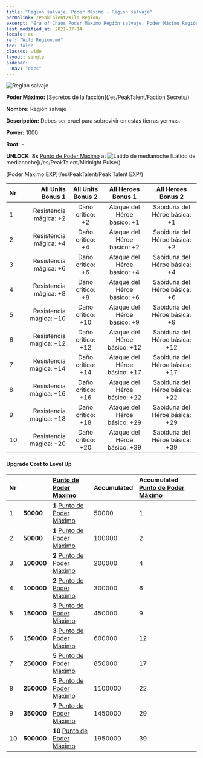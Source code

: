 ```yaml
---
title: "Región salvaje. Poder Máximo - Región salvaje"
permalink: /PeakTalent/Wild Region/
excerpt: "Era of Chaos Poder Máximo Región salvaje. Poder Máximo Región salvaje. Región salvaje"
last_modified_at: 2021-07-14
locale: es
ref: "Wild Region.md"
toc: false
classes: wide
layout: single
sidebar:
  nav: "docs"
---
```


  ![Región salvaje](/images/pt/talent_3010.png)

  **Poder Máximo:** [Secretos de la facción](/es/PeakTalent/Faction Secrets/)

  **Nombre:** Región salvaje

  **Descripción:** Debes ser cruel para sobrevivir en estas tierras yermas.

  **Power:** 1000

  **Root:** -

  **UNLOCK: 8x** [Punto de Poder Máximo](/ItemsES/con_934/) at ![Latido de medianoche](/images/pt/talent_3009.png) [Latido de medianoche](/es/PeakTalent/Midnight Pulse/)

  [Poder Máximo EXP](/es/PeakTalent/Peak Talent EXP/)

  | Nr | All Units Bonus 1 | All Units Bonus 2 | All Heroes Bonus 1 | All Heroes Bonus 2 |
  |:---|--------------:|:-------------:|:-------------:|:-------------:|
  | 1 | Resistencia mágica: +2 | Daño crítico: +2 | Ataque del Héroe básico: +1 | Sabiduría del Héroe básica: +1 |
  | 2 | Resistencia mágica: +4 | Daño crítico: +4 | Ataque del Héroe básico: +2 | Sabiduría del Héroe básica: +2 |
  | 3 | Resistencia mágica: +6 | Daño crítico: +6 | Ataque del Héroe básico: +4 | Sabiduría del Héroe básica: +4 |
  | 4 | Resistencia mágica: +8 | Daño crítico: +8 | Ataque del Héroe básico: +6 | Sabiduría del Héroe básica: +6 |
  | 5 | Resistencia mágica: +10 | Daño crítico: +10 | Ataque del Héroe básico: +9 | Sabiduría del Héroe básica: +9 |
  | 6 | Resistencia mágica: +12 | Daño crítico: +12 | Ataque del Héroe básico: +12 | Sabiduría del Héroe básica: +12 |
  | 7 | Resistencia mágica: +14 | Daño crítico: +14 | Ataque del Héroe básico: +17 | Sabiduría del Héroe básica: +17 |
  | 8 | Resistencia mágica: +16 | Daño crítico: +16 | Ataque del Héroe básico: +22 | Sabiduría del Héroe básica: +22 |
  | 9 | Resistencia mágica: +18 | Daño crítico: +18 | Ataque del Héroe básico: +29 | Sabiduría del Héroe básica: +29 |
  | 10 | Resistencia mágica: +20 | Daño crítico: +20 | Ataque del Héroe básico: +39 | Sabiduría del Héroe básica: +39 |


#### Upgrade Cost to Level Up

  | Nr | <i class="fas fa-coins"/> | [Punto de Poder Máximo](/ItemsES/con_934/) | Accumulated <i class="fas fa-coins"/> | Accumulated [Punto de Poder Máximo](/ItemsES/con_934/) |
  |:---|:--------------|:-------------|:-------------|:-------------|
  | 1 | **50000** | **1** [Punto de Poder Máximo](/ItemsES/con_934/) | 50000 | 1 |
  | 2 | **50000** | **1** [Punto de Poder Máximo](/ItemsES/con_934/) | 100000 | 2 |
  | 3 | **100000** | **2** [Punto de Poder Máximo](/ItemsES/con_934/) | 200000 | 4 |
  | 4 | **100000** | **2** [Punto de Poder Máximo](/ItemsES/con_934/) | 300000 | 6 |
  | 5 | **150000** | **3** [Punto de Poder Máximo](/ItemsES/con_934/) | 450000 | 9 |
  | 6 | **150000** | **3** [Punto de Poder Máximo](/ItemsES/con_934/) | 600000 | 12 |
  | 7 | **250000** | **5** [Punto de Poder Máximo](/ItemsES/con_934/) | 850000 | 17 |
  | 8 | **250000** | **5** [Punto de Poder Máximo](/ItemsES/con_934/) | 1100000 | 22 |
  | 9 | **350000** | **7** [Punto de Poder Máximo](/ItemsES/con_934/) | 1450000 | 29 |
  | 10 | **500000** | **10** [Punto de Poder Máximo](/ItemsES/con_934/) | 1950000 | 39 |
